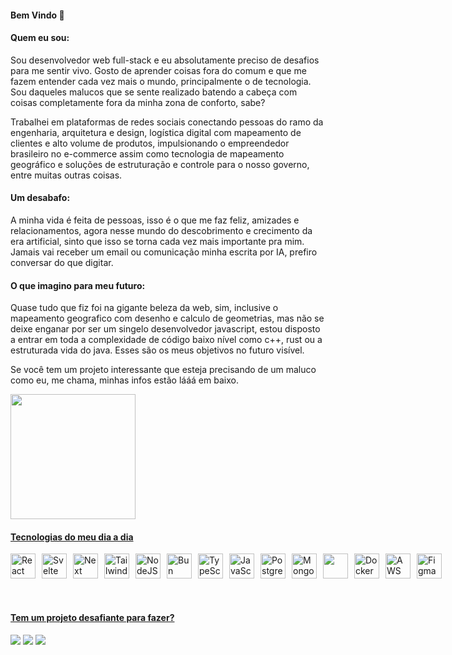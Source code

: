 #### Bem Vindo 👋

#### Quem eu sou:

Sou desenvolvedor web full-stack e eu absolutamente preciso de desafios para me sentir vivo. Gosto de aprender coisas fora do comum e que me fazem entender cada vez mais o mundo, principalmente o de tecnologia. Sou daqueles malucos que se sente realizado batendo a cabeça com coisas completamente fora da minha zona de conforto, sabe?

Trabalhei em plataformas de redes sociais conectando pessoas do ramo da engenharia, arquitetura e design, logística digital com mapeamento de clientes e alto volume de produtos, impulsionando o empreendedor brasileiro no e-commerce assim como tecnologia de mapeamento geográfico e soluções de estruturação e controle para o nosso governo, entre muitas outras coisas.

#### Um desabafo:

A minha vida é feita de pessoas, isso é o que me faz feliz, amizades e relacionamentos, agora nesse mundo do descobrimento e crecimento da era artificial, sinto que isso se torna cada vez mais importante pra mim. Jamais vai receber um email ou comunicação minha escrita por IA, prefiro conversar do que digitar.


#### O que imagino para meu futuro:

Quase tudo que fiz foi na gigante beleza da web, sim, inclusive o mapeamento geografico com desenho e calculo de geometrias, mas não se deixe enganar por ser um singelo desenvolvedor javascript, estou disposto a entrar em toda a complexidade de código baixo nível como c++, rust ou a estruturada vida do java. Esses são os meus objetivos no futuro visível.

Se você tem um projeto interessante que esteja precisando de um maluco como eu, me chama, minhas infos estão lááá em baixo.


<!--
**IgorSilvestre/IgorSilvestre** is a ✨ _special_ ✨ repository because its `README.md` (this file) appears on your GitHub profile.

Here are some ideas to get you started:

- 🔭 I’m currently working on ...
- 🌱 I’m currently learning ...
- 👯 I’m looking to collaborate on ...
- 🤔 I’m looking for help with ...
- 💬 Ask me about ...
- 📫 How to reach me: ...
- 😄 Pronouns: ...
- ⚡ Fun fact: ...
-->

<div>
  <a href="https://github.com/igorsilvestre">
  <img height="200em" src="https://github-readme-stats.vercel.app/api?username=igorsilvestre&show_icons=true&theme=dark"/>
</div>

#### Tecnologias do meu dia a dia
<div style="display: flex; ">
    <img align="center" alt="React" height="40" width="40" src="https://cdn.jsdelivr.net/gh/devicons/devicon/icons/react/react-original.svg" style="margin-right: 10px;">
  <img align="center" alt="Svelte" height="40" width="40" src="https://cdn.jsdelivr.net/gh/devicons/devicon@latest/icons/svelte/svelte-original.svg" style="margin-right: 10px;">
  <img align="center" alt="Next" height="40" width="40" src="https://cdn.jsdelivr.net/gh/devicons/devicon/icons/nextjs/nextjs-original.svg" style="margin-right: 10px;">
    <img align="center" alt="TailwindCSS" height="40" width="40" src="https://cdn.jsdelivr.net/gh/devicons/devicon@latest/icons/tailwindcss/tailwindcss-original.svg" style="margin-right: 10px;">
  <br/>
  <br/>
  
  <img align="center" alt="NodeJS" height="40" width="40" src="https://cdn.jsdelivr.net/gh/devicons/devicon@latest/icons/nodejs/nodejs-original-wordmark.svg" style="margin-right: 10px;">
    <img align="center" alt="Bun" height="40" width="40" src="https://cdn.jsdelivr.net/gh/devicons/devicon@latest/icons/bun/bun-original.svg" style="margin-right: 10px;">
  <img align="center" alt="TypeScript" height="40" width="40" src="https://cdn.jsdelivr.net/gh/devicons/devicon@latest/icons/typescript/typescript-original.svg" style="margin-right: 10px;">
  <img align="center" alt="JavaScript" height="40" width="40" src="https://cdn.jsdelivr.net/gh/devicons/devicon/icons/javascript/javascript-original.svg" style="margin-right: 10px;">
  <br/>
  <br/>
  
  <img align="center" alt="PostgreSQL" height="40" width="40" src="https://cdn.jsdelivr.net/gh/devicons/devicon/icons/postgresql/postgresql-original.svg" style="margin-right: 10px;">
  <img align="center" alt="MongoDB" height="40" width="40" src="https://cdn.jsdelivr.net/gh/devicons/devicon@latest/icons/mongodb/mongodb-original.svg" style="margin-right: 10px;">
  <br/>
  <br/>
  
  <img align="center" height="40" width="40" src="https://cdn.jsdelivr.net/gh/devicons/devicon/icons/git/git-original.svg" style="margin-right: 10px;">
  <img align="center" alt="Docker" height="40" width="40" src="https://cdn.jsdelivr.net/gh/devicons/devicon@latest/icons/docker/docker-original.svg" style="margin-right: 10px;">
  <img align="center" alt="AWS" height="40" width="40" src="https://cdn.jsdelivr.net/gh/devicons/devicon@latest/icons/amazonwebservices/amazonwebservices-plain-wordmark.svg" style="margin-right: 10px;">
  <img align="center" alt="Figma" height="40" width="40" src="https://cdn.jsdelivr.net/gh/devicons/devicon/icons/figma/figma-original.svg" style="margin-right: 10px;">
</div>


<br/>
<br/>

#### Tem um projeto desafiante para fazer?
<div>
<a href = "mailto:igor@igorsilvestre.dev"><img src="https://img.shields.io/badge/ProtonMail-8B89CC?style=for-the-badge&logo=protonmail&logoColor=white" target="_blank"></a>
  <a href="https://br.linkedin.com/in/igor-silvestre-118b79214" target="_blank"><img src="https://img.shields.io/badge/-LinkedIn-%230077B5?style=for-the-badge&logo=linkedin&logoColor=white" target="_blank"></a> 
  <a href="https://api.whatsapp.com/send?phone=55048992003060" target="_blank"><img src="https://img.shields.io/badge/WhatsApp-25D366?style=for-the-badge&logo=whatsapp&logoColor=white" target="_blank"></a>  
</div>
